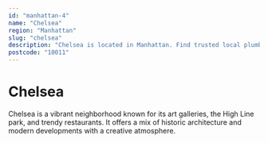 ```yaml
---
id: "manhattan-4"
name: "Chelsea"
region: "Manhattan"
slug: "chelsea"
description: "Chelsea is located in Manhattan. Find trusted local plumbers serving this area."
postcode: "10011"
---
```


# Chelsea

Chelsea is a vibrant neighborhood known for its art galleries, the High Line park, and trendy restaurants. It offers a mix of historic architecture and modern developments with a creative atmosphere. 